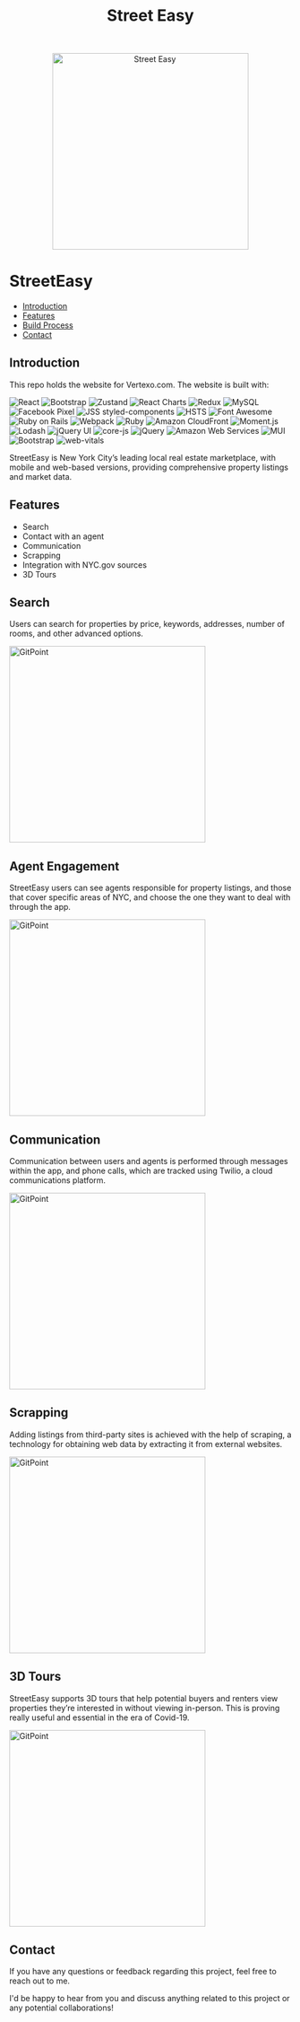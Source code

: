
<h1 align="center"> Street Easy </h1> <br>
<p align="center">
  <a href="https://gitpoint.co/">
   <img alt="Street Easy" title="Gamitar" src="https://encrypted-tbn0.gstatic.com/images?q=tbn:ANd9GcQIlOSDTWg1j76ymnRYNHIAD0pL98uwLnazHEIeJXMu4p_C98EQXiIKnO9stusJ5-nqyQU&usqp=CAU" width="350px" >
  </a>
</p>



# StreetEasy



- [Introduction](#introduction)
- [Features](#features)
- [Build Process](#build-process)
- [Contact](#contact)








## Introduction

This repo holds the website for Vertexo.com. The website is built with:

![React](https://img.shields.io/badge/React-17.x-blue)
![Bootstrap](https://img.shields.io/badge/Bootstrap-4.5.3-blueviolet)
![Zustand](https://img.shields.io/badge/Zustand-3.4.2-orange)
![React Charts](https://img.shields.io/badge/React%20Charts-3.x-green)
![Redux](https://img.shields.io/badge/Redux-4.x-764ABC)
![MySQL](https://img.shields.io/badge/MySQL-8.x-yellow)
![Facebook Pixel](https://img.shields.io/badge/Facebook%20Pixel-2.9.138-blue)
![JSS styled-components](https://img.shields.io/badge/JSS%20styled--components-5.2.1-red)
![HSTS](https://img.shields.io/badge/HSTS-secure-brightgreen)
![Font Awesome](https://img.shields.io/badge/Font%20Awesome-4.7.0-orange)
![Ruby on Rails](https://img.shields.io/badge/Ruby%20on%20Rails-5.2-red)
![Webpack](https://img.shields.io/badge/Webpack-5.65.0-blue)
![Ruby](https://img.shields.io/badge/Ruby-3.1.0-red)
![Amazon CloudFront](https://img.shields.io/badge/Amazon%20CloudFront-fast-yellow)
![Moment.js](https://img.shields.io/badge/Moment.js-2.29.1-green)
![Lodash](https://img.shields.io/badge/Lodash-4.17.21-blue)
![jQuery UI](https://img.shields.io/badge/jQuery%20UI-1.12.4-blue)
![core-js](https://img.shields.io/badge/core--js-3.18.3-yellow)
![jQuery](https://img.shields.io/badge/jQuery-3.6.0-blue)
![Amazon Web Services](https://img.shields.io/badge/Amazon%20Web%20Services-%20%E2%9C%94-yellow)
![MUI](https://img.shields.io/badge/MUI-5.0.5-blue)
![Bootstrap](https://img.shields.io/badge/Bootstrap-3.3.4-blueviolet)
![web-vitals](https://img.shields.io/badge/web--vitals-1.1.2-blue)







StreetEasy is New York City’s leading local real estate marketplace, with mobile and web-based versions, providing comprehensive property listings and market data.

## Features

- Search
- Contact with an agent
- Communication
- Scrapping
- Integration with NYC.gov sources
- 3D Tours



## Search

Users can search for properties by price, keywords, addresses, number of rooms, and other advanced options.

 <img alt="GitPoint" title="GitPoint" src="https://www.datocms-assets.com/94322/1690446155-credit-handling.png" width="350px" >



## Agent Engagement

StreetEasy users can see agents responsible for property listings, and those that cover specific areas of NYC, and choose the one they want to deal with through the app.
 
<img alt="GitPoint" title="GitPoint" src="https://www.datocms-assets.com/94322/1690446160-game-scheduling.png" width="350px" >


## Communication

Communication between users and agents is performed through messages within the app, and phone calls, which are tracked using Twilio, a cloud communications platform.

 <img alt="GitPoint" title="GitPoint" src="https://www.datocms-assets.com/94322/1690446148-admin-panel.png" width="350px" >


## Scrapping

Adding listings from third-party sites is achieved with the help of scraping, a technology for obtaining web data by extracting it from external websites.

 <img alt="GitPoint" title="GitPoint" src="https://www.datocms-assets.com/94322/1690446164-profile-management.png" width="350px" >

## 3D Tours

StreetEasy supports 3D tours that help potential buyers and renters view properties they’re interested in without viewing in-person. This is proving really useful and essential in the era of Covid-19.


<img alt="GitPoint" title="GitPoint" src="https://www.datocms-assets.com/94322/1690446164-profile-management.png" width="350px" >



## Contact

If you have any questions or feedback regarding this project, feel free to reach out to me.




I'd be happy to hear from you and discuss anything related to this project or any potential collaborations!

